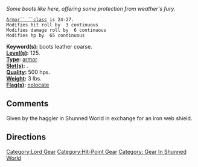 *Some boots like here, offering some protection from weather's fury.*

[`Armor`` ``class`](Armor_Class "wikilink")` is 24-27.`  
`Modifies hit roll by  3 continuous`  
`Modifies damage roll by  6 continuous`  
`Modifies hp by  65 continuous`

**Keyword(s):** boots leather coarse.  
**[Level(s)](Object_Level "wikilink"):** 125.  
**[Type](:Category:_Object_Types "wikilink"):**
[armor](:Category:_Armor "wikilink").  
**[Slot(s)](Object_Slots "wikilink"):** <on feet>.  
**[Quality](Object_Quality "wikilink"):** 500 hps.  
**[Weight](Object_Weight "wikilink"):** 3 lbs.  
**[Flag(s)](:Category:_Object_Flags "wikilink"):**
[nolocate](Nolocate_Flag "wikilink")  

## Comments

Given by the haggler in Shunned World in exchange for an iron web
shield.

## Directions

[Category:Lord Gear](Category:Lord_Gear "wikilink") [Category:Hit-Point
Gear](Category:Hit-Point_Gear "wikilink") [Category: Gear In Shunned
World](Category:_Gear_In_Shunned_World "wikilink")
